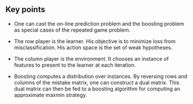## Key points

- One can cast the on-line prediction problem and the boosting problem as special cases of the repeated game problem.

- The row player is the learner. His objective is to minimize loss from misclassification. His action space is the set of weak hypotheses.

- The column player is the environment. It chooses an instance of features to present to the learner at each iteration.

- Boosting computes a distribution over instances. By reversing rows and columns of the mistake matrix, one can construct a dual matrix. This dual matrix can then be fed to a boosting algorithm for computing an approximate maxmin strategy.